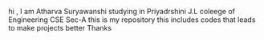 hi , I am Atharva Suryawanshi 
studying in Priyadrshini J.L coleege of Engineering
CSE Sec-A 
this is my repository this includes codes that leads to make projects better 
Thanks
